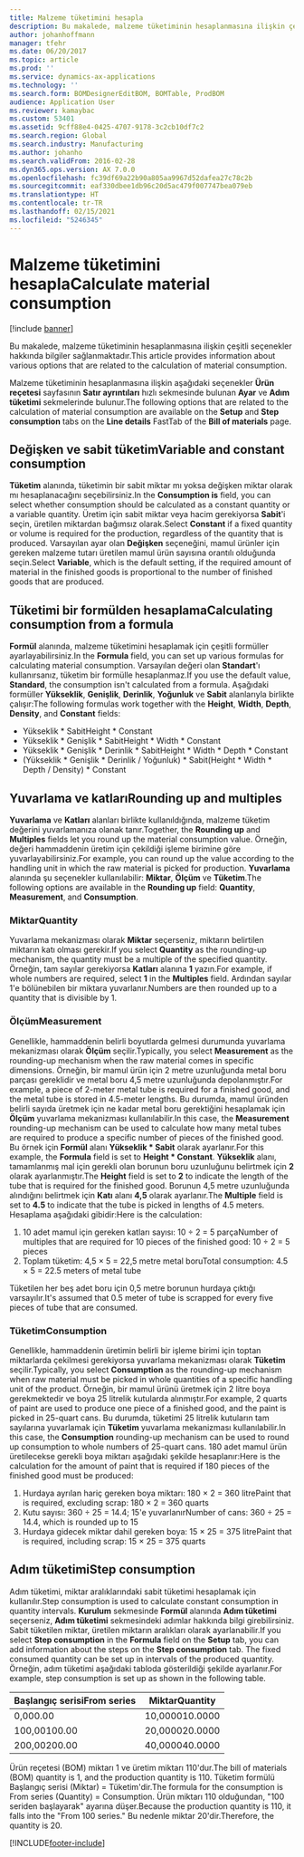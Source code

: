 ```yaml
---
title: Malzeme tüketimini hesapla
description: Bu makalede, malzeme tüketiminin hesaplanmasına ilişkin çeşitli seçenekler hakkında bilgiler sağlanmaktadır.
author: johanhoffmann
manager: tfehr
ms.date: 06/20/2017
ms.topic: article
ms.prod: ''
ms.service: dynamics-ax-applications
ms.technology: ''
ms.search.form: BOMDesignerEditBOM, BOMTable, ProdBOM
audience: Application User
ms.reviewer: kamaybac
ms.custom: 53401
ms.assetid: 9cff88e4-0425-4707-9178-3c2cb10df7c2
ms.search.region: Global
ms.search.industry: Manufacturing
ms.author: johanho
ms.search.validFrom: 2016-02-28
ms.dyn365.ops.version: AX 7.0.0
ms.openlocfilehash: fc39df69a22b90a805aa9967d52dafea27c78c2b
ms.sourcegitcommit: eaf330dbee1db96c20d5ac479f007747bea079eb
ms.translationtype: HT
ms.contentlocale: tr-TR
ms.lasthandoff: 02/15/2021
ms.locfileid: "5246345"
---
```

# <a name="calculate-material-consumption"></a><span data-ttu-id="3f082-103">Malzeme tüketimini hesapla</span><span class="sxs-lookup"><span data-stu-id="3f082-103">Calculate material consumption</span></span>

[!include [banner](../includes/banner.md)]

<span data-ttu-id="3f082-104">Bu makalede, malzeme tüketiminin hesaplanmasına ilişkin çeşitli seçenekler hakkında bilgiler sağlanmaktadır.</span><span class="sxs-lookup"><span data-stu-id="3f082-104">This article provides information about various options that are related to the calculation of material consumption.</span></span> 

<span data-ttu-id="3f082-105">Malzeme tüketiminin hesaplanmasına ilişkin aşağıdaki seçenekler **Ürün reçetesi** sayfasının **Satır ayrıntıları** hızlı sekmesinde bulunan **Ayar** ve **Adım tüketimi** sekmelerinde bulunur.</span><span class="sxs-lookup"><span data-stu-id="3f082-105">The following options that are related to the calculation of material consumption are available on the **Setup** and **Step consumption** tabs on the **Line details** FastTab of the **Bill of materials** page.</span></span>

## <a name="variable-and-constant-consumption"></a><span data-ttu-id="3f082-106">Değişken ve sabit tüketim</span><span class="sxs-lookup"><span data-stu-id="3f082-106">Variable and constant consumption</span></span>
<span data-ttu-id="3f082-107">**Tüketim** alanında, tüketimin bir sabit miktar mı yoksa değişken miktar olarak mı hesaplanacağını seçebilirsiniz.</span><span class="sxs-lookup"><span data-stu-id="3f082-107">In the **Consumption is** field, you can select whether consumption should be calculated as a constant quantity or a variable quantity.</span></span> <span data-ttu-id="3f082-108">Üretim için sabit miktar veya hacim gerekiyorsa **Sabit**'i seçin, üretilen miktardan bağımsız olarak.</span><span class="sxs-lookup"><span data-stu-id="3f082-108">Select **Constant** if a fixed quantity or volume is required for the production, regardless of the quantity that is produced.</span></span> <span data-ttu-id="3f082-109">Varsayılan ayar olan **Değişken** seçeneğini, mamul ürünler için gereken malzeme tutarı üretilen mamul ürün sayısına orantılı olduğunda seçin.</span><span class="sxs-lookup"><span data-stu-id="3f082-109">Select **Variable**, which is the default setting, if the required amount of material in the finished goods is proportional to the number of finished goods that are produced.</span></span>

## <a name="calculating-consumption-from-a-formula"></a><span data-ttu-id="3f082-110">Tüketimi bir formülden hesaplama</span><span class="sxs-lookup"><span data-stu-id="3f082-110">Calculating consumption from a formula</span></span>
<span data-ttu-id="3f082-111">**Formül** alanında, malzeme tüketimini hesaplamak için çeşitli formüller ayarlayabilirsiniz.</span><span class="sxs-lookup"><span data-stu-id="3f082-111">In the **Formula** field, you can set up various formulas for calculating material consumption.</span></span> <span data-ttu-id="3f082-112">Varsayılan değeri olan **Standart**'ı kullanırsanız, tüketim bir formülle hesaplanmaz.</span><span class="sxs-lookup"><span data-stu-id="3f082-112">If you use the default value, **Standard**, the consumption isn't calculated from a formula.</span></span> <span data-ttu-id="3f082-113">Aşağıdaki formüller **Yükseklik**, **Genişlik**, **Derinlik**, **Yoğunluk** ve **Sabit** alanlarıyla birlikte çalışır:</span><span class="sxs-lookup"><span data-stu-id="3f082-113">The following formulas work together with the **Height**, **Width**, **Depth**, **Density**, and **Constant** fields:</span></span>

-   <span data-ttu-id="3f082-114">Yükseklik \* Sabit</span><span class="sxs-lookup"><span data-stu-id="3f082-114">Height \* Constant</span></span>
-   <span data-ttu-id="3f082-115">Yükseklik \* Genişlik \* Sabit</span><span class="sxs-lookup"><span data-stu-id="3f082-115">Height \* Width \* Constant</span></span>
-   <span data-ttu-id="3f082-116">Yükseklik \* Genişlik \* Derinlik \* Sabit</span><span class="sxs-lookup"><span data-stu-id="3f082-116">Height \* Width \* Depth \* Constant</span></span>
-   <span data-ttu-id="3f082-117">(Yükseklik \* Genişlik \* Derinlik / Yoğunluk) \* Sabit</span><span class="sxs-lookup"><span data-stu-id="3f082-117">(Height \* Width \* Depth / Density) \* Constant</span></span>

## <a name="rounding-up-and-multiples"></a><span data-ttu-id="3f082-118">Yuvarlama ve katları</span><span class="sxs-lookup"><span data-stu-id="3f082-118">Rounding up and multiples</span></span>
<span data-ttu-id="3f082-119">**Yuvarlama** ve **Katları** alanları birlikte kullanıldığında, malzeme tüketim değerini yuvarlamanıza olanak tanır.</span><span class="sxs-lookup"><span data-stu-id="3f082-119">Together, the **Rounding up** and **Multiples** fields let you round up the material consumption value.</span></span> <span data-ttu-id="3f082-120">Örneğin, değeri hammaddenin üretim için çekildiği işleme birimine göre yuvarlayabilirsiniz.</span><span class="sxs-lookup"><span data-stu-id="3f082-120">For example, you can round up the value according to the handling unit in which the raw material is picked for production.</span></span> <span data-ttu-id="3f082-121">**Yuvarlama** alanında şu seçenekler kullanılabilir: **Miktar**, **Ölçüm** ve **Tüketim**.</span><span class="sxs-lookup"><span data-stu-id="3f082-121">The following options are available in the **Rounding up** field: **Quantity**, **Measurement**, and **Consumption**.</span></span>

### <a name="quantity"></a><span data-ttu-id="3f082-122">Miktar</span><span class="sxs-lookup"><span data-stu-id="3f082-122">Quantity</span></span>

<span data-ttu-id="3f082-123">Yuvarlama mekanizması olarak **Miktar** seçerseniz, miktarın belirtilen miktarın katı olması gerekir.</span><span class="sxs-lookup"><span data-stu-id="3f082-123">If you select **Quantity** as the rounding-up mechanism, the quantity must be a multiple of the specified quantity.</span></span> <span data-ttu-id="3f082-124">Örneğin, tam sayılar gerekiyorsa **Katları** alanına **1** yazın.</span><span class="sxs-lookup"><span data-stu-id="3f082-124">For example, if whole numbers are required, select **1** in the **Multiples** field.</span></span> <span data-ttu-id="3f082-125">Ardından sayılar 1'e bölünebilen bir miktara yuvarlanır.</span><span class="sxs-lookup"><span data-stu-id="3f082-125">Numbers are then rounded up to a quantity that is divisible by 1.</span></span>

### <a name="measurement"></a><span data-ttu-id="3f082-126">Ölçüm</span><span class="sxs-lookup"><span data-stu-id="3f082-126">Measurement</span></span>

<span data-ttu-id="3f082-127">Genellikle, hammaddenin belirli boyutlarda gelmesi durumunda yuvarlama mekanizması olarak **Ölçüm** seçilir.</span><span class="sxs-lookup"><span data-stu-id="3f082-127">Typically, you select **Measurement** as the rounding-up mechanism when the raw material comes in specific dimensions.</span></span> <span data-ttu-id="3f082-128">Örneğin, bir mamul ürün için 2 metre uzunluğunda metal boru parçası gereklidir ve metal boru 4,5 metre uzunluğunda depolanmıştır.</span><span class="sxs-lookup"><span data-stu-id="3f082-128">For example, a piece of 2-meter metal tube is required for a finished good, and the metal tube is stored in 4.5-meter lengths.</span></span> <span data-ttu-id="3f082-129">Bu durumda, mamul üründen belirli sayıda üretmek için ne kadar metal boru gerektiğini hesaplamak için **Ölçüm** yuvarlama mekanizması kullanılabilir.</span><span class="sxs-lookup"><span data-stu-id="3f082-129">In this case, the **Measurement** rounding-up mechanism can be used to calculate how many metal tubes are required to produce a specific number of pieces of the finished good.</span></span> <span data-ttu-id="3f082-130">Bu örnek için **Formül** alanı **Yükseklik \* Sabit** olarak ayarlanır.</span><span class="sxs-lookup"><span data-stu-id="3f082-130">For this example, the **Formula** field is set to **Height \* Constant**.</span></span> <span data-ttu-id="3f082-131">**Yükseklik** alanı, tamamlanmış mal için gerekli olan borunun boru uzunluğunu belirtmek için **2** olarak ayarlanmıştır.</span><span class="sxs-lookup"><span data-stu-id="3f082-131">The **Height** field is set to **2** to indicate the length of the tube that is required for the finished good.</span></span> <span data-ttu-id="3f082-132">Borunun 4,5 metre uzunluğunda alındığını belirtmek için **Katı** alanı **4,5** olarak ayarlanır.</span><span class="sxs-lookup"><span data-stu-id="3f082-132">The **Multiple** field is set to **4.5** to indicate that the tube is picked in lengths of 4.5 meters.</span></span> <span data-ttu-id="3f082-133">Hesaplama aşağıdaki gibidir:</span><span class="sxs-lookup"><span data-stu-id="3f082-133">Here is the calculation:</span></span>

1.  <span data-ttu-id="3f082-134">10 adet mamul için gereken katları sayısı: 10 ÷ 2 = 5 parça</span><span class="sxs-lookup"><span data-stu-id="3f082-134">Number of multiples that are required for 10 pieces of the finished good: 10 ÷ 2 = 5 pieces</span></span>
2.  <span data-ttu-id="3f082-135">Toplam tüketim: 4,5 × 5 = 22,5 metre metal boru</span><span class="sxs-lookup"><span data-stu-id="3f082-135">Total consumption:  4.5 × 5 = 22.5 meters of metal tube</span></span>

<span data-ttu-id="3f082-136">Tüketilen her beş adet boru için 0,5 metre borunun hurdaya çıktığı varsayılır.</span><span class="sxs-lookup"><span data-stu-id="3f082-136">It's assumed that 0.5 meter of tube is scrapped for every five pieces of tube that are consumed.</span></span>

### <a name="consumption"></a><span data-ttu-id="3f082-137">Tüketim</span><span class="sxs-lookup"><span data-stu-id="3f082-137">Consumption</span></span>

<span data-ttu-id="3f082-138">Genellikle, hammaddenin üretimin belirli bir işleme birimi için toptan miktarlarda çekilmesi gerekiyorsa yuvarlama mekanizması olarak **Tüketim** seçilir.</span><span class="sxs-lookup"><span data-stu-id="3f082-138">Typically, you select **Consumption** as the rounding-up mechanism when raw material must be picked in whole quantities of a specific handling unit of the product.</span></span> <span data-ttu-id="3f082-139">Örneğin, bir mamul ürünü üretmek için 2 litre boya gerekmektedir ve boya 25 litrelik kutularda alınmıştır.</span><span class="sxs-lookup"><span data-stu-id="3f082-139">For example, 2 quarts of paint are used to produce one piece of a finished good, and the paint is picked in 25-quart cans.</span></span> <span data-ttu-id="3f082-140">Bu durumda, tüketimi 25 litrelik kutuların tam sayılarına yuvarlamak için **Tüketim** yuvarlama mekanizması kullanılabilir.</span><span class="sxs-lookup"><span data-stu-id="3f082-140">In this case, the **Consumption** rounding-up mechanism can be used to round up consumption to whole numbers of 25-quart cans.</span></span> <span data-ttu-id="3f082-141">180 adet mamul ürün üretilecekse gerekli boya miktarı aşağıdaki şekilde hesaplanır:</span><span class="sxs-lookup"><span data-stu-id="3f082-141">Here is the calculation for the amount of paint that is required if 180 pieces of the finished good must be produced:</span></span>

1.  <span data-ttu-id="3f082-142">Hurdaya ayrılan hariç gereken boya miktarı: 180 × 2 = 360 litre</span><span class="sxs-lookup"><span data-stu-id="3f082-142">Paint that is required, excluding scrap: 180 × 2 = 360 quarts</span></span>
2.  <span data-ttu-id="3f082-143">Kutu sayısı: 360 ÷ 25 = 14.4; 15'e yuvarlanır</span><span class="sxs-lookup"><span data-stu-id="3f082-143">Number of cans: 360 ÷ 25 = 14.4, which is rounded up to 15</span></span>
3.  <span data-ttu-id="3f082-144">Hurdaya gidecek miktar dahil gereken boya: 15 × 25 = 375 litre</span><span class="sxs-lookup"><span data-stu-id="3f082-144">Paint that is required, including scrap: 15 × 25 = 375 quarts</span></span>

## <a name="step-consumption"></a><span data-ttu-id="3f082-145">Adım tüketimi</span><span class="sxs-lookup"><span data-stu-id="3f082-145">Step consumption</span></span>
<span data-ttu-id="3f082-146">Adım tüketimi, miktar aralıklarındaki sabit tüketimi hesaplamak için kullanılır.</span><span class="sxs-lookup"><span data-stu-id="3f082-146">Step consumption is used to calculate constant consumption in quantity intervals.</span></span> <span data-ttu-id="3f082-147">**Kurulum** sekmesinde **Formül** alanında **Adım tüketimi** seçerseniz, **Adım tüketimi** sekmesindeki adımlar hakkında bilgi girebilirsiniz. Sabit tüketilen miktar, üretilen miktarın aralıkları olarak ayarlanabilir.</span><span class="sxs-lookup"><span data-stu-id="3f082-147">If you select **Step consumption** in the **Formula** field on the **Setup** tab, you can add information about the steps on the **Step consumption** tab. The fixed consumed quantity can be set up in intervals of the produced quantity.</span></span> <span data-ttu-id="3f082-148">Örneğin, adım tüketimi aşağıdaki tabloda gösterildiği şekilde ayarlanır.</span><span class="sxs-lookup"><span data-stu-id="3f082-148">For example, step consumption is set up as shown in the following table.</span></span>

| <span data-ttu-id="3f082-149">Başlangıç serisi</span><span class="sxs-lookup"><span data-stu-id="3f082-149">From series</span></span> | <span data-ttu-id="3f082-150">Miktar</span><span class="sxs-lookup"><span data-stu-id="3f082-150">Quantity</span></span> |
|-------------|----------|
| <span data-ttu-id="3f082-151">0,00</span><span class="sxs-lookup"><span data-stu-id="3f082-151">0.00</span></span>        | <span data-ttu-id="3f082-152">10,0000</span><span class="sxs-lookup"><span data-stu-id="3f082-152">10.0000</span></span>  |
| <span data-ttu-id="3f082-153">100,00</span><span class="sxs-lookup"><span data-stu-id="3f082-153">100.00</span></span>      | <span data-ttu-id="3f082-154">20,0000</span><span class="sxs-lookup"><span data-stu-id="3f082-154">20.0000</span></span>  |
| <span data-ttu-id="3f082-155">200,00</span><span class="sxs-lookup"><span data-stu-id="3f082-155">200.00</span></span>      | <span data-ttu-id="3f082-156">40,0000</span><span class="sxs-lookup"><span data-stu-id="3f082-156">40.0000</span></span>  |

<span data-ttu-id="3f082-157">Ürün reçetesi (BOM) miktarı 1 ve üretim miktarı 110'dur.</span><span class="sxs-lookup"><span data-stu-id="3f082-157">The bill of materials (BOM) quantity is 1, and the production quantity is 110.</span></span> <span data-ttu-id="3f082-158">Tüketim formülü Başlangıç serisi (Miktar) = Tüketim'dir.</span><span class="sxs-lookup"><span data-stu-id="3f082-158">The formula for the consumption is From series (Quantity) = Consumption.</span></span> <span data-ttu-id="3f082-159">Ürün miktarı 110 olduğundan, "100 seriden başlayarak" ayarına düşer.</span><span class="sxs-lookup"><span data-stu-id="3f082-159">Because the production quantity is 110, it falls into the "From 100 series."</span></span> <span data-ttu-id="3f082-160">Bu nedenle miktar 20'dir.</span><span class="sxs-lookup"><span data-stu-id="3f082-160">Therefore, the quantity is 20.</span></span>





[!INCLUDE[footer-include](../../includes/footer-banner.md)]